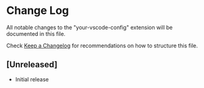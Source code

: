 # Change Log

All notable changes to the "your-vscode-config" extension will be documented in this file.

Check [Keep a Changelog](http://keepachangelog.com/) for recommendations on how to structure this file.

## [Unreleased]

- Initial release